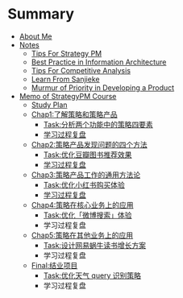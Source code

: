 # Summary

- [About Me](CONTENT/InfoSelfIntro.md)
- [Notes](CONTENT/ChapNotes.md)
	- [Tips For Strategy PM](CONTENT/Tips4StrategyPM.md)
	- [Best Practice in Information Architecture](CONTENT/InfoBestPracticeIA.md) 
	- [Tips For Competitive Analysis](CONTENT/HbCompetitiveAnalysis.md)
	- [Learn From Sanjieke](CONTENT/InfoLearnFromsanjieke.md)
	- [Murmur of Priority in Developing a Product](CONTENT/MurStartupDevPriority.md)
- [Memo of StrategyPM Course](CONTENT/ChapCourseStrategyPM.md)
	- [Study Plan](CONTENT/InfoPlanCourseStudy.md)
	- [Chap1:了解策略和策略产品](CONTENT/Chap1.md)
		- [Task:分析两个功能中的策略四要素](CONTENT/Chap1Task.md)
		- [学习过程复盘](CONTENT/Chap1Review.md)
	- [Chap2:策略产品发现问题的四个方法](CONTENT/Chap2.md)
		- [Task:优化豆瓣图书推荐效果](CONTENT/Chap2Task.md)
		- [学习过程复盘](CONTENT/Chap2Review.md)
	- [Chap3:策略产品工作的通用方法论](CONTENT/Chap3.md)
		- [Task:优化小红书购买体验](CONTENT/Chap3Task.md)
		- [学习过程复盘](CONTENT/Chap3Review.md)
	- [Chap4:策略在核心业务上的应用](CONTENT/Chap4.md)
		- [Task:优化「微博搜索」体验](CONTENT/Chap4Task.md)
		- 学习过程复盘
	- [Chap5:策略在其他业务上的应用](CONTENT/Chap5.md)
		- [Task:设计网易蜗牛读书增长方案](CONTENT/Chap5Task.md)
		- 学习过程复盘
	- [Final:结业项目](CONTENT/Chap6.md)
		- [Task:优化天气 query 识别策略](CONTENT/Chap6Task.md)
		- 学习过程复盘


